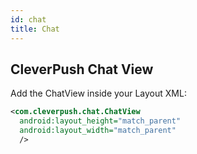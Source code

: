 ```yaml
---
id: chat
title: Chat
---
```


## CleverPush Chat View

Add the ChatView inside your Layout XML:

```xml
<com.cleverpush.chat.ChatView
  android:layout_height="match_parent"
  android:layout_width="match_parent"
  />
```
